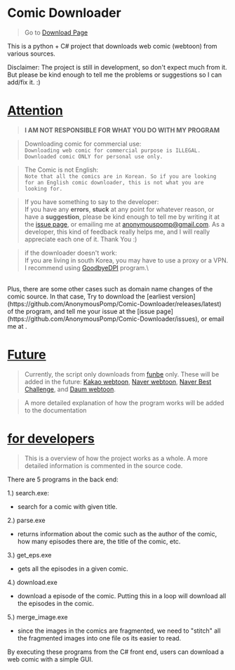 # Comic Downloader

>Go to [Download Page](https://github.com/AnonymousPomp/Comic-Downloader/releases/)

This is a python + C# project that downloads web comic (webtoon) from various sources.

Disclaimer: The project is still in development, so don't expect much from it. But please be kind enough to tell me the problems or suggestions so I can add/fix it. :)

# [Attention](#attention)
>**I AM NOT RESPONSIBLE FOR WHAT YOU DO WITH MY PROGRAM**

>Downloading comic for commercial use:\
```Downloading web comic for commercial purpose is ILLEGAL. Downloaded comic ONLY for personal use only.```

>The Comic is not English:\
```Note that all the comics are in Korean. So if you are looking for an English comic downloader, this is not what you are looking for.```

>If you have something to say to the developer:\
If you  have any **errors**, **stuck** at any point for whatever reason, or have a **suggestion**, please be kind enough to tell me by writing it at the [issue page](https://github.com/AnonymousPomp/Comic-Downloader/issues), or emailing me at <anonymouspomp@gmail.com>. As a developer, this kind of feedback really helps me, and I will really appreciate each one of it. Thank You :)

>if the downloader doesn't work:\
If you are living in south Korea, you may have to use a proxy or a VPN.
I recommend using [GoodbyeDPI](https://github.com/Include-sys/GUI-for-GoodbyeDPI/releases) program.\
<br>
Plus, there are some other cases such as domain name changes of the comic source. In that case, Try to download the [earliest version](https://github.com/AnonymousPomp/Comic-Downloader/releases/latest) of the program, and tell me your issue at the [issue page](https://github.com/AnonymousPomp/Comic-Downloader/issues), or email me at <anonymouspomp@gmail.com>.

# [Future](#Future)
>Currently, the script only downloads from [funbe](https://funbe13.com/) only. These will be added in the future: [Kakao webtoon](https://page.kakao.com), [Naver webtoon](https://comic.naver.com), [Naver Best Challenge](https://comic.naver.com/genre/bestChallenge.nhn), and [Daum webtoon](http://webtoon.daum.net/).

> A more detailed explanation of how the program works will be added to the documentation


# [for developers](#dev)
>This is a overview of how the project works as a whole. A more detailed information is commented in the source code.

There are 5 programs in the back end:

1.) search.exe:
- search for a comic with given title.

2.) parse.exe
- returns information about the comic such as the author of the comic, how many episodes there are, the title of the comic, etc.

3.) get_eps.exe
- gets all the episodes in a given comic.

4.) download.exe
- download a episode of the comic. Putting this in a loop will download all the episodes in the comic.

5.) merge_image.exe
- since the images in the comics are fragmented, we need to "stitch" all the fragmented images into one file os its easier to read.

By executing these programs from the C# front end, users can download a web comic with a simple GUI.